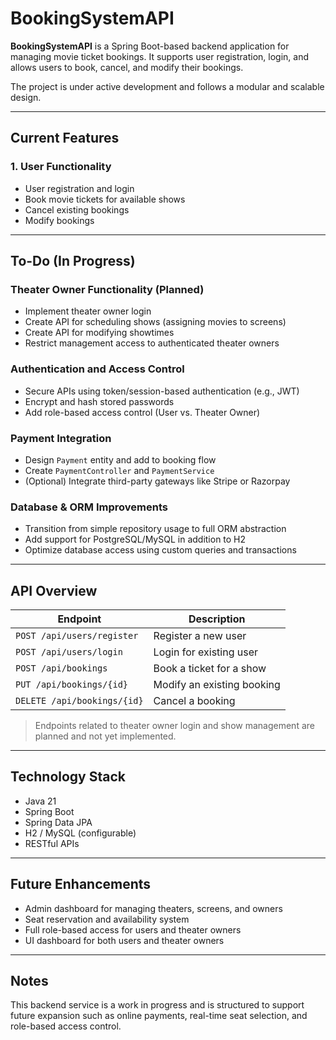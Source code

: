 # BookingSystemAPI

**BookingSystemAPI** is a Spring Boot-based backend application for managing movie ticket bookings. It supports user registration, login, and allows users to book, cancel, and modify their bookings.

The project is under active development and follows a modular and scalable design.

---

## Current Features

### 1. User Functionality

- User registration and login
- Book movie tickets for available shows
- Cancel existing bookings
- Modify bookings

---

## To-Do (In Progress)

### Theater Owner Functionality (Planned)
- Implement theater owner login
- Create API for scheduling shows (assigning movies to screens)
- Create API for modifying showtimes
- Restrict management access to authenticated theater owners

### Authentication and Access Control
- Secure APIs using token/session-based authentication (e.g., JWT)
- Encrypt and hash stored passwords
- Add role-based access control (User vs. Theater Owner)

### Payment Integration
- Design `Payment` entity and add to booking flow
- Create `PaymentController` and `PaymentService`
- (Optional) Integrate third-party gateways like Stripe or Razorpay

### Database & ORM Improvements
- Transition from simple repository usage to full ORM abstraction
- Add support for PostgreSQL/MySQL in addition to H2
- Optimize database access using custom queries and transactions

---

## API Overview

| Endpoint                          | Description                                   |
|----------------------------------|-----------------------------------------------|
| `POST /api/users/register`       | Register a new user                           |
| `POST /api/users/login`          | Login for existing user                       |
| `POST /api/bookings`             | Book a ticket for a show                      |
| `PUT /api/bookings/{id}`         | Modify an existing booking                    |
| `DELETE /api/bookings/{id}`      | Cancel a booking                              |

> Endpoints related to theater owner login and show management are planned and not yet implemented.

---

## Technology Stack

- Java 21
- Spring Boot
- Spring Data JPA
- H2 / MySQL (configurable)
- RESTful APIs

---

## Future Enhancements

- Admin dashboard for managing theaters, screens, and owners
- Seat reservation and availability system
- Full role-based access for users and theater owners
- UI dashboard for both users and theater owners

---

## Notes

This backend service is a work in progress and is structured to support future expansion such as online payments, real-time seat selection, and role-based access control.

